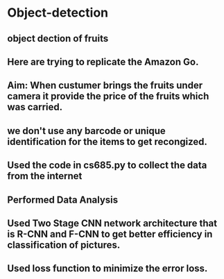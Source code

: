 # Object-detection

## object dection of fruits 
## Here are trying to replicate the Amazon Go. 
## Aim: When custumer brings the fruits under camera it provide the price of the fruits which was carried.
## we don't use any barcode or unique identification for the items to get recongized.

## Used the code in cs685.py to collect the data from the internet
##  Performed Data Analysis 
## Used Two Stage CNN network architecture that is R-CNN and F-CNN to get better efficiency in classification of pictures.
## Used loss function to minimize the error loss.
